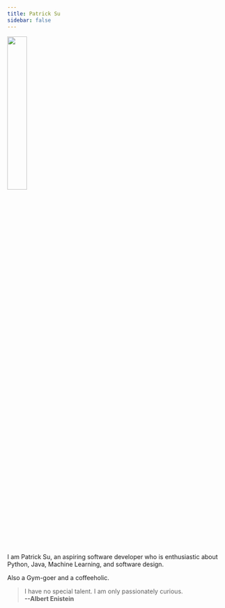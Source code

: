 ```yaml
---
title: Patrick Su
sidebar: false
---
```


<img alt="" src="https://i.imgur.com/Fpymo2W.jpg" style="width: 30%; height: 30%;"> 

I am Patrick Su, an aspiring software developer who is enthusiastic about Python, Java, Machine Learning, and software design. 

Also a Gym-goer and a coffeeholic.
<br />
> I have no special talent. I am only passionately curious. <br /> 
> **--Albert Enistein**

 